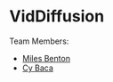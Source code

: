 # VidDiffusion

Team Members:
- [Miles Benton](https://github.com/kil0meters)
- [Cy Baca](https://github.com/cybaca)
